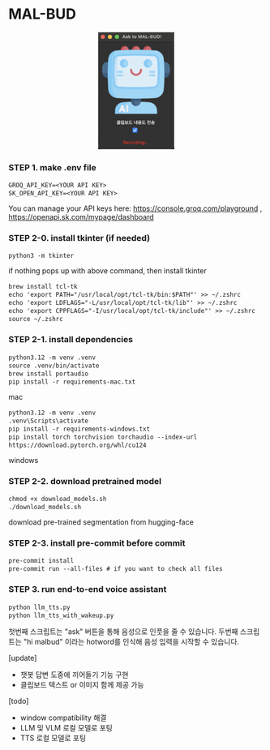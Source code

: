 # MAL-BUD

<p align="center">
  <img src="./assets/malbud.png" alt="malbud" width="150"/>
</p>

### STEP 1. make .env file
```
GROQ_API_KEY=<YOUR API KEY>
SK_OPEN_API_KEY=<YOUR API KEY>
```
You can manage your API keys here: https://console.groq.com/playground , https://openapi.sk.com/mypage/dashboard

### STEP 2-0. install tkinter (if needed)
```shell
python3 -m tkinter
```
if nothing pops up with above command, then install tkinter
```shell
brew install tcl-tk
echo 'export PATH="/usr/local/opt/tcl-tk/bin:$PATH"' >> ~/.zshrc
echo 'export LDFLAGS="-L/usr/local/opt/tcl-tk/lib"' >> ~/.zshrc
echo 'export CPPFLAGS="-I/usr/local/opt/tcl-tk/include"' >> ~/.zshrc
source ~/.zshrc
```

### STEP 2-1. install dependencies
```
python3.12 -m venv .venv
source .venv/bin/activate
brew install portaudio
pip install -r requirements-mac.txt
```
mac
```
python3.12 -m venv .venv
.venv\Scripts\activate
pip install -r requirements-windows.txt
pip install torch torchvision torchaudio --index-url https://download.pytorch.org/whl/cu124
```
windows

### STEP 2-2. download pretrained model
```shell
chmod +x download_models.sh
./download_models.sh
```
download pre-trained segmentation from hugging-face


### STEP 2-3. install pre-commit before commit
```shell
pre-commit install
pre-commit run --all-files # if you want to check all files
```


### STEP 3. run end-to-end voice assistant
```shell
python llm_tts.py
python llm_tts_with_wakeup.py
```

첫번째 스크립트는 "ask" 버튼을 통해 음성으로 인풋을 줄 수 있습니다.
두번째 스크립트는 "hi malbud" 이라는 hotword를 인식해 음성 입력을 시작할 수 있습니다.

[update]
- 챗봇 답변 도중에 끼어들기 기능 구현
- 클립보드 텍스트 or 이미지 함께 제공 가능

[todo]
- window compatibility 해결
- LLM 및 VLM 로컬 모델로 포팅
- TTS 로컬 모델로 포팅
